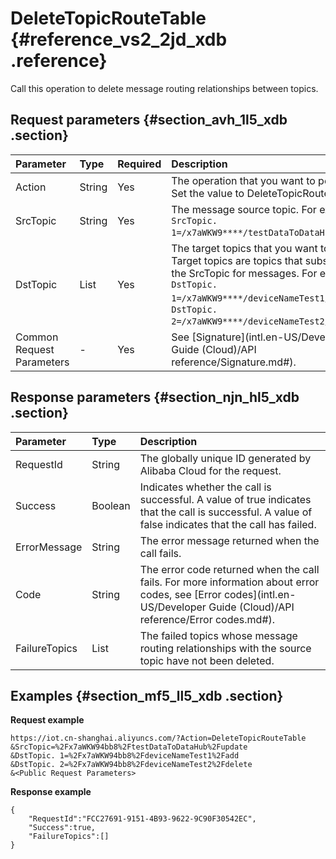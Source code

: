 # DeleteTopicRouteTable {#reference_vs2_2jd_xdb .reference}

Call this operation to delete message routing relationships between topics.

## Request parameters {#section_avh_1l5_xdb .section}

|Parameter|Type|Required|Description|
|:--------|:---|:-------|:----------|
|Action|String|Yes|The operation that you want to perform. Set the value to DeleteTopicRouteTable.|
|SrcTopic|String|Yes|The message source topic. For example, `SrcTopic. 1=/x7aWKW9****/testDataToDataHub/update`.|
|DstTopic|List|Yes|The target topics that you want to delete. Target topics are topics that subscribe to the SrcTopic for messages. For example, `DstTopic. 1=/x7aWKW9****/deviceNameTest1/add`，`DstTopic. 2=/x7aWKW9****/deviceNameTest2/delete`.|
|Common Request Parameters|-|Yes|See [Signature](intl.en-US/Developer Guide (Cloud)/API reference/Signature.md#).|

## Response parameters {#section_njn_hl5_xdb .section}

|Parameter|Type|Description|
|:--------|:---|:----------|
|RequestId|String|The globally unique ID generated by Alibaba Cloud for the request.|
|Success|Boolean|Indicates whether the call is successful. A value of true indicates that the call is successful. A value of false indicates that the call has failed.|
|ErrorMessage|String|The error message returned when the call fails.|
|Code|String|The error code returned when the call fails. For more information about error codes, see [Error codes](intl.en-US/Developer Guide (Cloud)/API reference/Error codes.md#).|
|FailureTopics|List|The failed topics whose message routing relationships with the source topic have not been deleted.|

## Examples {#section_mf5_ll5_xdb .section}

**Request example**

```
https://iot.cn-shanghai.aliyuncs.com/?Action=DeleteTopicRouteTable
&SrcTopic=%2Fx7aWKW94bb8%2FtestDataToDataHub%2Fupdate
&DstTopic. 1=%2Fx7aWKW94bb8%2FdeviceNameTest1%2Fadd
&DstTopic. 2=%2Fx7aWKW94bb8%2FdeviceNameTest2%2Fdelete
&<Public Request Parameters>
```

**Response example**

```
{
    "RequestId":"FCC27691-9151-4B93-9622-9C90F30542EC",
    "Success":true,
    "FailureTopics":[]
}
```

